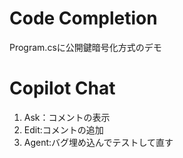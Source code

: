 # Code Completion

Program.csに公開鍵暗号化方式のデモ

# Copilot Chat

1. Ask：コメントの表示
2. Edit:コメントの追加
3. Agent:バグ埋め込んでテストして直す

# 